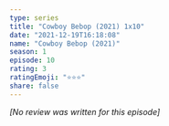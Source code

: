 ```yaml
---
type: series
title: "Cowboy Bebop (2021) 1x10"
date: "2021-12-19T16:18:08"
name: "Cowboy Bebop (2021)"
season: 1
episode: 10
rating: 3
ratingEmoji: "⭐️⭐️⭐️"
share: false
---
```


_[No review was written for this episode]_
